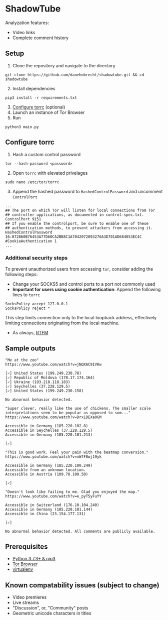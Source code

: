 # ShadowTube
Analyzation features:
 - Video links
 - Complete comment history
## Setup
1. Clone the repository and navigate to the directory
```
git clone https://github.com/danehobrecht/shadowtube.git && cd shadowtube
```
2. Install dependencies
```
pip3 install -r requirements.txt
```
3. [Configure torrc](#configure-torrc) (optional)
4. Launch an instance of Tor Browser
5. Run 
```
python3 main.py
```
## Configure torrc
1. Hash a custom control password
```
tor --hash-password <password>
```
2. Open `torrc` with elevated privelages
```
sudo nano /etc/tor/torrc
```
3. Append the hashed password to `HashedControlPassword` and uncomment `ControlPort`
```
...
## The port on which Tor will listen for local connections from Tor
## controller applications, as documented in control-spec.txt.
ControlPort 9151
## If you enable the controlport, be sure to enable one of these
## authentication methods, to prevent attackers from accessing it.
HashedControlPassword 16:872860B76453A77D60CA2BB8C1A7042072093276A3D701AD684053EC4C
#CookieAuthentication 1
...
```
### Additional security steps
To prevent unauthorized users from accessing `tor`, consider adding the following steps:
- Change your SOCKS5 and control ports to a port not commonly used
- **Important for users using cookie authentication**: Append the following lines to `torrc`
```
SocksPolicy accept 127.0.0.1
SocksPolicy reject *
```
This step limits connection only to the local loopback address, effectively limiting connections originating from the local machine.
- As always, [RTFM](https://tor.void.gr/docs/tor-manual.html.en)
## Sample outputs
```
"Me at the zoo"
https://www.youtube.com/watch?v=jNQXAC9IVRw

[✓] United States (199.249.230.78)
[✓] Republic of Moldova (178.17.174.164)
[✓] Ukraine (193.218.118.183)
[✓] Seychelles (37.228.129.5)
[✓] United States (199.249.230.158)

No abnormal behavior detected.
```
```
"Super clever, really like the use of chickens. The smaller scale interpretations seem to be popular as opposed to som..."
https://www.youtube.com/watch?v=Drx1DEXa0GM

Accessible in Germany (185.220.102.8)
Accessible in Seychelles (37.228.129.5)
Accessible in Germany (185.220.101.213)

[✓]

"This is good work. Feel your pain with the beatmap conversion."
https://www.youtube.com/watch?v=nWfF8wj19yk

Accessible in Germany (185.220.100.249)
Accessible from an unknown location.
Accessible in Austria (109.70.100.50)

[✓]

"Doesn't look like failing to me. Glad you enjoyed the map."
https://www.youtube.com/watch?v=e_pyT5yFuYY

Accessible in Switzerland (176.10.104.240)
Accessible in Germany (185.220.101.144)
Accessible in China (23.154.177.131)

[✓]

No abnormal behavior detected. All comments are publicly available.
```
## Prerequisites
 - [Python 3.7.3+ & pip3](https://www.python.org/downloads/)
 - [Tor Browser](https://www.torproject.org/)
 - [virtualenv](https://pypi.org/project/virtualenv/)
## Known compatability issues (subject to change)
 - Video premieres
 - Live streams
 - "Discussion", or, "Community" posts
 - Geometric unicode characters in titles
